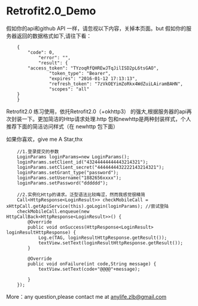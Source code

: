 # Retrofit2.0_Demo

假如你的api和github API 一样，请忽视以下内容，关掉本页面。but 假如你的服务器返回的数据格式如下,请往下看：

        {
            "code": 0,
                "error": "",
                "result": {
            "access_token": "TYzoqRfQHREwJTqJilISD2pL6tsGAO",
                    "token_type": "Bearer",
                    "expires": "2016-01-12 17:13:13",
                    "refresh_token": "7zVkOEYimZoRkx4WdZuiLAiramBAHN",
                    "scopes": "all"
        }
        }


Retrofit2.0 练习使用，依托Retrofit2.0（+okhttp3） 的强大,根据服务器的api再次封装一下。更加简洁的Http请求处理.http 包和newhttp是两种封装样式，个人推荐下面的简洁访问样式（在 newhttp 包下面）

如果你喜欢，give me A Star,thx


        //1.登录提交的参数
        LoginParams loginParams=new LoginParams();
        loginParams.setClient_id("43244444444443214321");
        loginParams.setClient_secret("4444444432222143214321");
        loginParams.setGrant_type("password");
        loginParams.setUsername("1882656xxxx");
        loginParams.setPassword("dddddd");

        //2.实例化Http的请求。泛型语法比较晦涩，然而我感觉很精简
        Call<HttpResponse<LoginResult>> checkMobileCall = xHttpCall.getApiService(this).goLogin(loginParams); //尝试登陆
        checkMobileCall.enqueue(new HttpCallBack<HttpResponse<LoginResult>>() {
            @Override
            public void onSuccess(HttpResponse<LoginResult> loginResultHttpResponse) {
                Log.e(TAG, loginResultHttpResponse.getResult());
                textView.setText(loginResultHttpResponse.getResult());
            }

            @Override
            public void onFailure(int code,String message) {
                textView.setText(code+"@@@@"+message);

            }
        });

More：any question,please contact me at anylife.zlb@gmail.com

